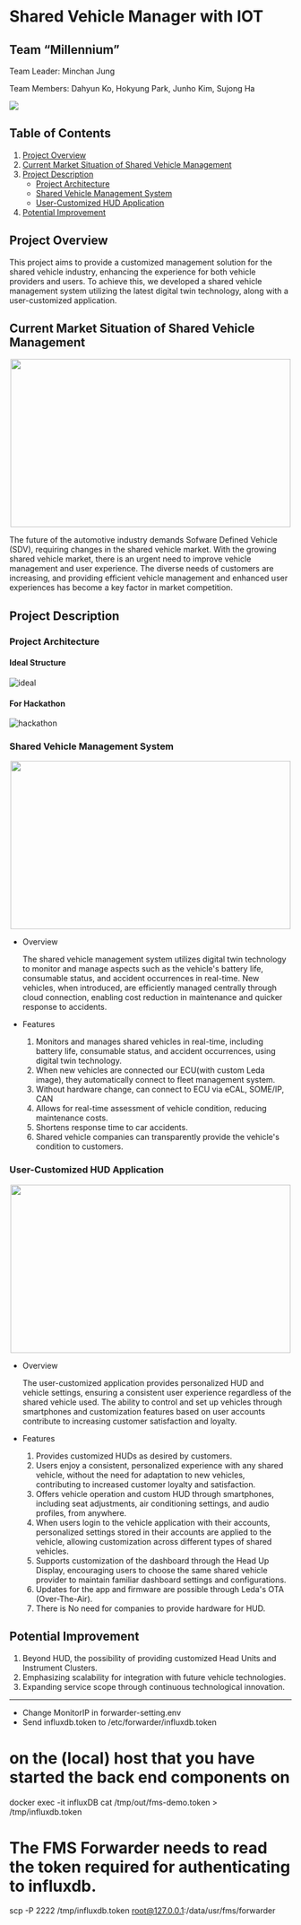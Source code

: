 # Shared Vehicle Manager with IOT

## Team “Millennium”

Team Leader: Minchan Jung

Team Members: Dahyun Ko, Hokyung Park, Junho Kim, Sujong Ha

<a href="https://github.com/Eclipse-SDV-Hackathon-Accenture/Millennium_FleetManagement/graphs/contributors">
  <img src="https://contrib.rocks/image?repo=Eclipse-SDV-Hackathon-Accenture/Millennium_FleetManagement" />
</a>

## Table of Contents
1. [Project Overview](#project-overview)
2. [Current Market Situation of Shared Vehicle Management](#current-market-situation-of-shared-vehicle-management)
3. [Project Description](#project-description)
    - [Project Architecture](#project-architecture)
    - [Shared Vehicle Management System](#shared-vehicle-management-system)
    - [User-Customized HUD Application](#user-customized-hud-application)
4. [Potential Improvement](#potential-improvement)

## Project Overview

This project aims to provide a customized management solution for the shared vehicle industry, enhancing the experience for both vehicle providers and users. To achieve this, we developed a shared vehicle management system utilizing the latest digital twin technology, along with a user-customized application.

## Current Market Situation of Shared Vehicle Management

<div align="center">
    <img src="https://github.com/Eclipse-SDV-Hackathon-Accenture/Millennium_FleetManagement/assets/73748884/e70e1a66-3b8e-450c-ad53-7a9f024bf339" width="500" height="300">
</div>

The future of the automotive industry demands Sofware Defined Vehicle (SDV), requiring changes in the shared vehicle market. With the growing shared vehicle market, there is an urgent need to improve vehicle management and user experience. The diverse needs of customers are increasing, and providing efficient vehicle management and enhanced user experiences has become a key factor in market competition.

## Project Description

### Project Architecture

#### Ideal Structure
![ideal](https://github.com/Eclipse-SDV-Hackathon-Accenture/Millennium_FleetManagement/assets/138571365/0a302d1a-a412-4082-8e6a-67155969e35f)

#### For Hackathon
![hackathon](https://github.com/Eclipse-SDV-Hackathon-Accenture/Millennium_FleetManagement/assets/138571365/25d34766-84bb-4d97-ae3c-d1783c153b36)

### Shared Vehicle Management System

<div align="center">
    <img src="https://github.com/Eclipse-SDV-Hackathon-Accenture/Millennium_FleetManagement/assets/73748884/f97aa38a-16dd-457a-85af-b1ae7b787b54" width="500" height="300">
</div>

- Overview
    
    The shared vehicle management system utilizes digital twin technology to monitor and manage aspects such as the vehicle's battery life, consumable status, and accident occurrences in real-time. New vehicles, when introduced, are efficiently managed centrally through cloud connection, enabling cost reduction in maintenance and quicker response to accidents.
    
- Features
    1. Monitors and manages shared vehicles in real-time, including battery life, consumable status, and accident occurrences, using digital twin technology.
    2. When new vehicles are connected our ECU(with custom Leda image), they automatically connect to fleet management system.
    3. Without hardware change, can connect to ECU via eCAL, SOME/IP, CAN
    4. Allows for real-time assessment of vehicle condition, reducing maintenance costs.
    5. Shortens response time to car accidents.
    6. Shared vehicle companies can transparently provide the vehicle's condition to customers.

### User-Customized HUD Application

<div align="center">
    <img src="https://github.com/Eclipse-SDV-Hackathon-Accenture/Millennium_FleetManagement/assets/73748884/8120ae4d-de6c-4050-9479-c70093c0a745" width="500" height="300">
</div>

- Overview
    
    The user-customized application provides personalized HUD and vehicle settings, ensuring a consistent user experience regardless of the shared vehicle used. The ability to control and set up vehicles through smartphones and customization features based on user accounts contribute to increasing customer satisfaction and loyalty.
    
- Features
    1. Provides customized HUDs as desired by customers.
    2. Users enjoy a consistent, personalized experience with any shared vehicle, without the need for adaptation to new vehicles, contributing to increased customer loyalty and satisfaction.
    3. Offers vehicle operation and custom HUD through smartphones, including seat adjustments, air conditioning settings, and audio profiles, from anywhere.
    4. When users login to the vehicle application with their accounts, personalized settings stored in their accounts are applied to the vehicle, allowing customization across different types of shared vehicles.
    5. Supports customization of the dashboard through the Head Up Display, encouraging users to choose the same shared vehicle provider to maintain familiar dashboard settings and configurations.
    6. Updates for the app and firmware are possible through Leda's OTA (Over-The-Air).
    7. There is No need for companies to provide hardware for HUD.

## Potential Improvement

1. Beyond HUD, the possibility of providing customized Head Units and Instrument Clusters.
2. Emphasizing scalability for integration with future vehicle technologies.
3. Expanding service scope through continuous technological innovation.


--- 

- Change MonitorIP in forwarder-setting.env
- Send influxdb.token to /etc/forwarder/influxdb.token

# on the (local) host that you have started the back end components on
docker exec -it influxDB cat /tmp/out/fms-demo.token > /tmp/influxdb.token

# The FMS Forwarder needs to read the token required for authenticating to influxdb.
scp -P 2222 /tmp/influxdb.token root@127.0.0.1:/data/usr/fms/forwarder
